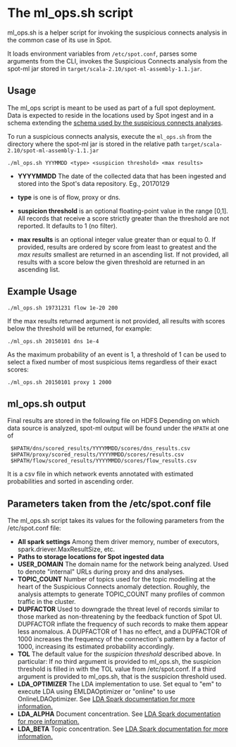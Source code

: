 # The ml_ops.sh script

ml_ops.sh is a helper script for invoking the suspicious connects analysis in the common case of its use in Spot.

It loads environment variables from `/etc/spot.conf`, parses some arguments from the CLI, invokes the Suspicious Connects analysis from
the spot-ml jar stored in `target/scala-2.10/spot-ml-assembly-1.1.jar`.  


## Usage

The ml_ops script is meant to be used as part of a full spot deployment. Data is expected to reside in the locations used by
Spot ingest and in a schema extending the [schema used by the suspicious connects analyses](SUSPICIOUS_CONNECTS_SCHEMA.md).

To run a suspicious connects analysis, execute the  `ml_ops.sh` from the directory where the spot-ml jar is 
stored in the relative path `target/scala-2.10/spot-ml-assembly-1.1.jar`

```
./ml_ops.sh YYYMMDD <type> <suspicion threshold> <max results>
```

* **YYYYMMDD** The date of the collected data that has been ingested and stored into the Spot's data repository. Eg., 20170129

* **type** is one is of flow, proxy or dns.

* **suspicion threshold** is an optional floating-point value in the range [0,1]. All records that receive a  score strictly greater than
the threshold are not reported.  It defaults to 1 (no filter).

* **max results** is an optional integer value greater than or equal to 0. If provided, results are ordered by score from least to greatest and 
the _max results_ smallest are returned in an ascending list. If not provided, all results with a score below the given threshold are returned in an ascending list.

## Example Usage
 
```
./ml_ops.sh 19731231 flow 1e-20 200
```

If the max results returned argument is not provided, all results with scores below the threshold will be returned, for example:
```
./ml_ops.sh 20150101 dns 1e-4
```

As the maximum probability of an event is 1, a threshold of 1 can be used to select a fixed number of most suspicious items regardless of their exact scores:
```
./ml_ops.sh 20150101 proxy 1 2000
```
## ml_ops.sh output

Final results are stored in the following file on HDFS
Depending on which data source is analyzed, 
spot-ml output will be found under the ``HPATH`` at one of

     $HPATH/dns/scored_results/YYYYMMDD/scores/dns_results.csv
     $HPATH/proxy/scored_results/YYYYMMDD/scores/results.csv
     $HPATH/flow/scored_results/YYYYMMDD/scores/flow_results.csv


It is a csv file in which network events annotated with estimated probabilities and sorted in ascending order.

## Parameters taken from the /etc/spot.conf file

The ml_ops.sh script takes its values for the following parameters from the /etc/spot.conf file:

* **All spark settings** Among them driver memory, number of executors, spark.driever.MaxResultSize, etc.
* **Paths to storage locations for Spot ingested data**
* **USER_DOMAIN** The domain name for the network being analyzed. Used to denote "internal" URLs during proxy and dns analyses.
* **TOPIC_COUNT** Number of topics used for the topic modelling at the heart of the Suspicious Connects anomaly detection. Roughly, the analysis attempts to generate TOPIC_COUNT many profiles of common traffic in the cluster.
* **DUPFACTOR** Used to downgrade the threat level of records similar to those marked as non-threatening by the feedback function of Spot UI. DUPFACTOR inflate the frequency of such records to make them appear less anomalous. A DUPFACTOR of 1 has no effect, and a DUPFACTOR of 1000 increases the frequency of the connection's pattern by a factor of 1000, increasing its estimated probability accordingly.
* **TOL** The default value for the _suspicion threshold_ described above. In particular: If no third argument is provided to ml_ops.sh, the suspicion threshold is filled in with the TOL value from /etc/spot.conf. If a third argument is provided to ml_ops.sh, that is the suspicion threshold used.
* **LDA_OPTIMIZER** The LDA implementation to use. Set equal to "em" to execute LDA using EMLDAOptimizer or "online" to
 use OnlineLDAOptimizer. See [LDA Spark documentation for more information.](https://spark.apache.org/docs/2.1.0/mllib-clustering.html#latent-dirichlet-allocation-lda)
* **LDA_ALPHA** Document concentration. See [LDA Spark documentation for more information.](https://spark.apache.org/docs/2.1.0/mllib-clustering.html#latent-dirichlet-allocation-lda)
* **LDA_BETA** Topic concentration. See [LDA Spark documentation for more information.](https://spark.apache.org/docs/2.1.0/mllib-clustering.html#latent-dirichlet-allocation-lda)

